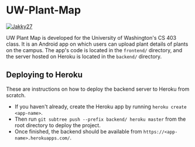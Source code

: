 # UW-Plant-Map

[![Jakky27](https://circleci.com/gh/Jakky27/UW-Plant-Map.svg?style=svg)](https://circleci.com/gh/Jakky27/UW-Plant-Map)

UW Plant Map is developed for the University of Washington's CS 403 class. It is an Android app on which users can upload plant details of plants on the campus. The app's code is located in the `frontend/` directory, and the server hosted on Heroku is located in the `backend/` directory.

## Deploying to Heroku

These are instructions on how to deploy the backend server to Heroku from scratch.

- If you haven't already, create the Heroku app by running `heroku create <app-name>`.
- Then run `git subtree push --prefix backend/ heroku master` from the root directory to deploy the project.
- Once finished, the backend should be available from `https://<app-name>.herokuapps.com/`.